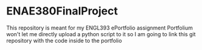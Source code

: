 # ENAE380FinalProject
This repository is meant for my ENGL393 ePortfolio assignment
Portfolium won't let me directly upload a python script to it so I am going to link this git repository with the code inside to the portfolio
